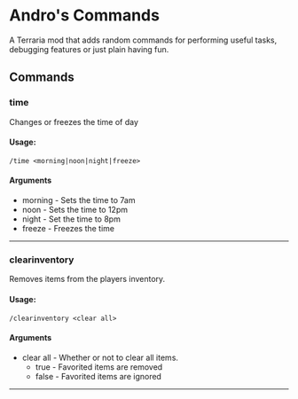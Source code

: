 # Andro's Commands
A Terraria mod that adds random commands for performing useful tasks, debugging features or just plain having fun.



## Commands

### time
Changes or freezes the time of day

#### Usage:
```
/time <morning|noon|night|freeze>
```
#### Arguments
- morning - Sets the time to 7am
- noon - Sets the time to 12pm
- night - Set the time to 8pm
- freeze - Freezes the time
---

### clearinventory
Removes items from the players inventory.

#### Usage:
```
/clearinventory <clear all>
```
#### Arguments
- clear all - Whether or not to clear all items.
  - true - Favorited items are removed
  - false - Favorited items are ignored
---
